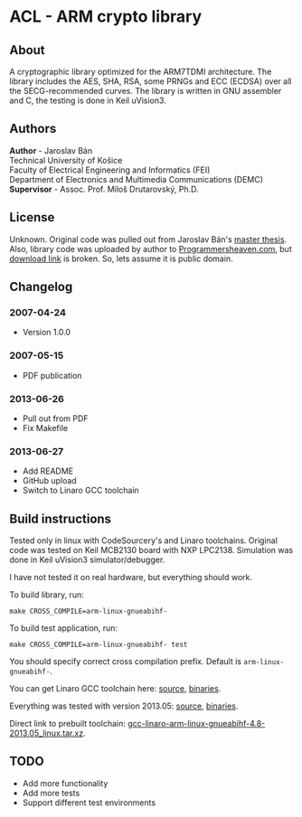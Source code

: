 # ACL - ARM crypto library

## About

A cryptographic library optimized for the ARM7TDMI architecture. The library includes the AES, SHA, RSA, some PRNGs and ECC (ECDSA) over all the SECG-recommended curves. The library is written in GNU assembler and C, the testing is done in Keil uVision3.

## Authors

**Author** - Jaroslav Bán
<br>
Technical University of Košice
<br>
Faculty of Electrical Engineering and Informatics (FEI)
<br>
Department of Electronics and Multimedia Communications (DEMC)
<br>
**Supervisor** - Assoc. Prof. Miloš Drutarovský, Ph.D.

## License
Unknown. Original code was pulled out from Jaroslav Bán's [master thesis](http://www.kemt.fei.tuke.sk/personal/drutarovsky/students/pdfs/ban2007.pdf).
Also, library code was uploaded by author to [Programmersheaven.com](http://www.programmersheaven.com/download/52999/Download.aspx), but [download link](http://web.omnidrive.com/APIServer/public/Dog4VIJWMbOTFzupAMhMstsd/Cryptographic%20library%20for%20ARM7TDMI%20processors.zip) is broken. So, lets assume it is public domain.

## Changelog

### 2007-04-24

  - Version 1.0.0

### 2007-05-15

  - PDF publication

### 2013-06-26

  - Pull out from PDF
  - Fix Makefile

### 2013-06-27

  - Add README
  - GitHub upload
  - Switch to Linaro GCC toolchain


## Build instructions

Tested only in linux with CodeSourcery's and Linaro toolchains.
Original code was tested on Keil MCB2130 board with NXP LPC2138.
Simulation was done in Keil uVision3 simulator/debugger.

I have not tested it on real hardware, but everything should work.

To build library, run:

    make CROSS_COMPILE=arm-linux-gnueabihf-

To build test application, run:

    make CROSS_COMPILE=arm-linux-gnueabihf- test

You should specify correct cross compilation prefix.
Default is `arm-linux-gnueabihf-`.

You can get Linaro GCC toolchain here:
[source](https://launchpad.net/gcc-linaro),
[binaries](https://launchpad.net/linaro-toolchain-binaries).

Everything was tested with version 2013.05:
[source](https://launchpad.net/gcc-linaro/+milestone/4.8-2013.05),
[binaries](https://launchpad.net/linaro-toolchain-binaries/+milestone/2013.05).

Direct link to prebuilt toolchain:
[gcc-linaro-arm-linux-gnueabihf-4.8-2013.05_linux.tar.xz](https://launchpad.net/linaro-toolchain-binaries/trunk/2013.05/+download/gcc-linaro-arm-linux-gnueabihf-4.8-2013.05_linux.tar.xz).

## TODO

* Add more functionality
* Add more tests
* Support different test environments
